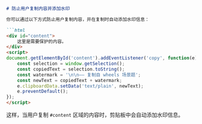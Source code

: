 ```markdown
# 防止用户复制内容并添加水印

你可以通过以下方式防止用户复制内容，并在复制时自动添加水印信息：

```html
<div id="content">
    这里是需要保护的内容。
</div>
<script>
document.getElementById('content').addEventListener('copy', function(e) {
    const selection = window.getSelection();
    const copiedText = selection.toString();
    const watermark = '\n\n—— 复制自 wheels 场景题';
    const newText = copiedText + watermark;
    e.clipboardData.setData('text/plain', newText);
    e.preventDefault();
});
</script>
```

这样，当用户复制 `#content` 区域的内容时，剪贴板中会自动添加水印信息。
```